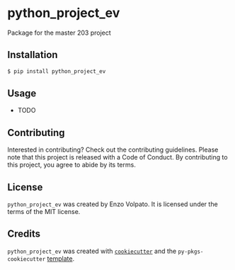 # python_project_ev

Package for the master 203 project

## Installation

```bash
$ pip install python_project_ev
```

## Usage

- TODO

## Contributing

Interested in contributing? Check out the contributing guidelines. Please note that this project is released with a Code of Conduct. By contributing to this project, you agree to abide by its terms.

## License

`python_project_ev` was created by Enzo Volpato. It is licensed under the terms of the MIT license.

## Credits

`python_project_ev` was created with [`cookiecutter`](https://cookiecutter.readthedocs.io/en/latest/) and the `py-pkgs-cookiecutter` [template](https://github.com/py-pkgs/py-pkgs-cookiecutter).
